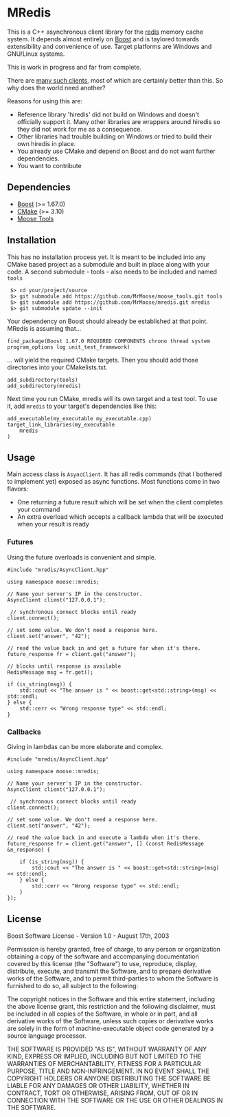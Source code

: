 
# MRedis

This is a C++ asynchronous client library for the [redis](http://redis.io) 
memory cache system. It depends almost entirely on [Boost](http://www.boost.org)
and is taylored towards extensibility and convenience of use. Target platforms 
are Windows and GNU/Linux systems.

This is work in progress and far from complete.

There are [many such clients](https://redis.io/clients#c--), most of 
which are certainly better than this. So why does the world need another? 

Reasons for using this are:
 * Reference library 'hiredis' did not build on Windows and doesn't officially support it. Many other libraries are wrappers around hiredis so they did not work for me as a consequence.
 * Other libraries had trouble building on Windows or tried to build their own hiredis in place.
 * You already use CMake and depend on Boost and do not want further dependencies.
 * You want to contribute
  
## Dependencies

 * [Boost](http://www.boost.org) (>= 1.67.0)
 * [CMake](http://www.cmake.org) (>= 3.10)
 * [Moose Tools](https://github.com/MrMoose/moose_tools)

## Installation

This has no installation process yet. It is meant to be included into 
any CMake based project as a submodule and built in place along with your code.
A second submodule - tools - also needs to be included and named `tools`

```
 $> cd your/project/source
 $> git submodule add https://github.com/MrMoose/moose_tools.git tools
 $> git submodule add https://github.com/MrMoose/mredis.git mredis
 $> git submodule update --init
```
Your dependency on Boost should already be established at that point.
MRedis is assuming that...

```
find_package(Boost 1.67.0 REQUIRED COMPONENTS chrono thread system program_options log unit_test_framework)
```

... will yield the required CMake targets.
Then you should add those directories into your CMakelists.txt.

```
add_subdirectory(tools)
add_subdirectory(mredis)
```

Next time you run CMake, mredis will its own target and a test tool. To use it, add `mredis` to
your target's dependencies like this:

```
add_executable(my_executable my_executable.cpp)
target_link_libraries(my_executable
	mredis
)
```

## Usage

Main access class is `AsyncClient`. It has all redis commands (that I bothered 
to implement yet) exposed as async functions. Most functions come in two flavors:
 * One returning a future result which will be set when the client completes your command
 * An extra overload which accepts a callback lambda that will be executed when your result is ready

### Futures

Using the future overloads is convenient and simple.

```
#include "mredis/AsyncClient.hpp"

using namespace moose::mredis;

// Name your server's IP in the constructor.
AsyncClient client("127.0.0.1");

 // synchronous connect blocks until ready
client.connect();

// set some value. We don't need a response here.
client.set("answer", "42");   

// read the value back in and get a future for when it's there.
future_response fr = client.get("answer");

// blocks until response is available 
RedisMessage msg = fr.get();

if (is_string(msg)) {
	std::cout << "The answer is " << boost::get<std::string>(msg) << std::endl;
} else {
	std::cerr << "Wrong response type" << std::endl;
}

```




### Callbacks

Giving in lambdas can be more elaborate and complex.

```
#include "mredis/AsyncClient.hpp"

using namespace moose::mredis;

// Name your server's IP in the constructor.
AsyncClient client("127.0.0.1");

 // synchronous connect blocks until ready
client.connect();

// set some value. We don't need a response here.
client.set("answer", "42");   

// read the value back in and execute a lambda when it's there.
future_response fr = client.get("answer", [] (const RedisMessage &n_response) {

	if (is_string(msg)) {
		std::cout << "The answer is " << boost::get<std::string>(msg) << std::endl;
	} else {
		std::cerr << "Wrong response type" << std::endl;
	}
});
```


## License

Boost Software License - Version 1.0 - August 17th, 2003

Permission is hereby granted, free of charge, to any person or organization
obtaining a copy of the software and accompanying documentation covered by
this license (the "Software") to use, reproduce, display, distribute,
execute, and transmit the Software, and to prepare derivative works of the
Software, and to permit third-parties to whom the Software is furnished to
do so, all subject to the following:

The copyright notices in the Software and this entire statement, including
the above license grant, this restriction and the following disclaimer,
must be included in all copies of the Software, in whole or in part, and
all derivative works of the Software, unless such copies or derivative
works are solely in the form of machine-executable object code generated by
a source language processor.

THE SOFTWARE IS PROVIDED "AS IS", WITHOUT WARRANTY OF ANY KIND, EXPRESS OR
IMPLIED, INCLUDING BUT NOT LIMITED TO THE WARRANTIES OF MERCHANTABILITY,
FITNESS FOR A PARTICULAR PURPOSE, TITLE AND NON-INFRINGEMENT. IN NO EVENT
SHALL THE COPYRIGHT HOLDERS OR ANYONE DISTRIBUTING THE SOFTWARE BE LIABLE
FOR ANY DAMAGES OR OTHER LIABILITY, WHETHER IN CONTRACT, TORT OR OTHERWISE,
ARISING FROM, OUT OF OR IN CONNECTION WITH THE SOFTWARE OR THE USE OR OTHER
DEALINGS IN THE SOFTWARE.

